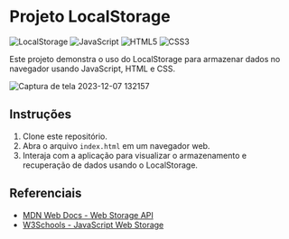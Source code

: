 # Projeto LocalStorage

![LocalStorage](https://img.shields.io/badge/LocalStorage-Enabled-brightgreen)
![JavaScript](https://img.shields.io/badge/JavaScript-ES6-yellow)
![HTML5](https://img.shields.io/badge/HTML5-semantic-orange)
![CSS3](https://img.shields.io/badge/CSS3-responsive-blue)

Este projeto demonstra o uso do LocalStorage para armazenar dados no navegador usando JavaScript, HTML e CSS.

![Captura de tela 2023-12-07 132157](https://github.com/rubenslyra/localstorag-sessionstorage/assets/37023108/36bc364e-fb53-4f93-ab71-e7318ebbe1c8)


## Instruções

1. Clone este repositório.
2. Abra o arquivo `index.html` em um navegador web.
3. Interaja com a aplicação para visualizar o armazenamento e recuperação de dados usando o LocalStorage.

## Referenciais

- [MDN Web Docs - Web Storage API](https://developer.mozilla.org/en-US/docs/Web/API/Web_Storage_API)
- [W3Schools - JavaScript Web Storage](https://www.w3schools.com/js/js_webstorage.asp)
